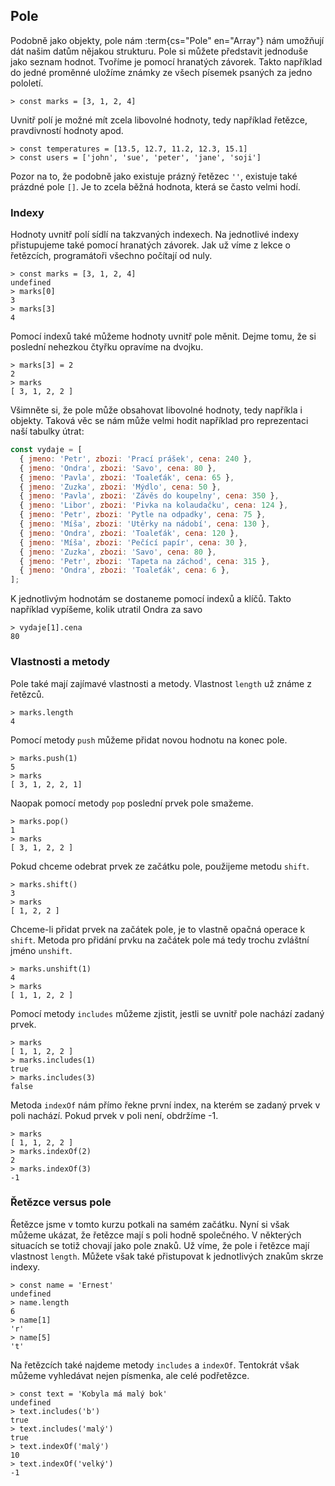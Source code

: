 ## Pole

Podobně jako objekty, pole nám :term{cs="Pole" en="Array"} nám umožňují dát našim datům nějakou strukturu. Pole si můžete představit jednoduše jako seznam hodnot. Tvoříme je pomocí hranatých závorek. Takto například do jedné proměnné uložíme známky ze všech písemek psaných za jedno pololetí.

```jscon
> const marks = [3, 1, 2, 4]
```

Uvnitř polí je možné mít zcela libovolné hodnoty, tedy například řetězce, pravdivností hodnoty apod.

```jscon
> const temperatures = [13.5, 12.7, 11.2, 12.3, 15.1]
> const users = ['john', 'sue', 'peter', 'jane', 'soji']
```

Pozor na to, že podobně jako existuje prázný řetězec `''`, existuje také prázdné pole `[]`. Je to zcela běžná hodnota, která se často velmi hodí.

### Indexy

Hodnoty uvnitř polí sídlí na takzvaných indexech. Na jednotlivé indexy přistupujeme také pomocí hranatých závorek. Jak už víme z lekce o řetězcích, programátoři všechno počítají od nuly.

```jscon
> const marks = [3, 1, 2, 4]
undefined
> marks[0]
3
> marks[3]
4
```

Pomocí indexů také můžeme hodnoty uvnitř pole měnit. Dejme tomu, že si poslední nehezkou čtyřku opravíme na dvojku.

```jscon
> marks[3] = 2
2
> marks
[ 3, 1, 2, 2 ]
```

Všimněte si, že pole může obsahovat libovolné hodnoty, tedy napříkla i objekty. Taková věc se nám může velmi hodit například pro reprezentaci naší tabulky útrat:

```js
const vydaje = [
  { jmeno: 'Petr', zbozi: 'Prací prášek', cena: 240 },
  { jmeno: 'Ondra', zbozi: 'Savo', cena: 80 },
  { jmeno: 'Pavla', zbozi: 'Toaleťák', cena: 65 },
  { jmeno: 'Zuzka', zbozi: 'Mýdlo', cena: 50 },
  { jmeno: 'Pavla', zbozi: 'Závěs do koupelny', cena: 350 },
  { jmeno: 'Libor', zbozi: 'Pivka na kolaudačku', cena: 124 },
  { jmeno: 'Petr', zbozi: 'Pytle na odpadky', cena: 75 },
  { jmeno: 'Míša', zbozi: 'Utěrky na nádobí', cena: 130 },
  { jmeno: 'Ondra', zbozi: 'Toaleťák', cena: 120 },
  { jmeno: 'Míša', zbozi: 'Pečící papír', cena: 30 },
  { jmeno: 'Zuzka', zbozi: 'Savo', cena: 80 },
  { jmeno: 'Petr', zbozi: 'Tapeta na záchod', cena: 315 },
  { jmeno: 'Ondra', zbozi: 'Toaleťák', cena: 6 },
];
```

K jednotlivým hodnotám se dostaneme pomocí indexů a klíčů. Takto například vypíšeme, kolik utratil Ondra za savo

```jscon
> vydaje[1].cena
80
```

### Vlastnosti a metody

Pole také mají zajímavé vlastnosti a metody. Vlastnost `length` už známe z řetězců.

```jscon
> marks.length
4
```

Pomocí metody `push` můžeme přidat novou hodnotu na konec pole.

```jscon
> marks.push(1)
5
> marks
[ 3, 1, 2, 2, 1]
```

Naopak pomocí metody `pop` poslední prvek pole smažeme.

```jscon
> marks.pop()
1
> marks
[ 3, 1, 2, 2 ]
```

Pokud chceme odebrat prvek ze začátku pole, použijeme metodu `shift`.

```jscon
> marks.shift()
3
> marks
[ 1, 2, 2 ]
```

Chceme-li přidat prvek na začátek pole, je to vlastně opačná operace k `shift`. Metoda pro přidání prvku na začátek pole má tedy trochu zvláštní jméno `unshift`.

```jscon
> marks.unshift(1)
4
> marks
[ 1, 1, 2, 2 ]
```

Pomocí metody `includes` můžeme zjistit, jestli se uvnitř pole nachází zadaný prvek.

```jscon
> marks
[ 1, 1, 2, 2 ]
> marks.includes(1)
true
> marks.includes(3)
false
```

Metoda `indexOf` nám přímo řekne první index, na kterém se zadaný prvek v poli nachází. Pokud prvek v poli není, obdržíme -1.

```jscon
> marks
[ 1, 1, 2, 2 ]
> marks.indexOf(2)
2
> marks.indexOf(3)
-1
```

### Řetězce versus pole

Řetězce jsme v tomto kurzu potkali na samém začátku. Nyní si však můžeme ukázat, že řetězce mají s poli hodně společného. V některých situacích se totiž chovají jako pole znaků. Už víme, že pole i řetězce mají vlastnost `length`. Můžete však také přistupovat k jednotlivých znakům skrze indexy.

```jscon
> const name = 'Ernest'
undefined
> name.length
6
> name[1]
'r'
> name[5]
't'
```

Na řetězcích také najdeme metody `includes` a `indexOf`. Tentokrát však můžeme vyhledávat nejen písmenka, ale celé podřetězce.

```jscon
> const text = 'Kobyla má malý bok'
undefined
> text.includes('b')
true
> text.includes('malý')
true
> text.indexOf('malý')
10
> text.indexOf('velký')
-1
```
